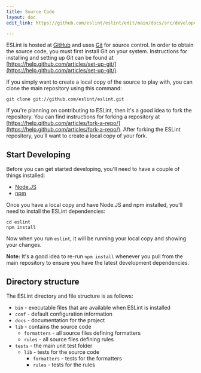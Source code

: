```yaml
---
title: Source Code
layout: doc
edit_link: https://github.com/eslint/eslint/edit/main/docs/src/developer-guide/source-code.md

---
```


ESLint is hosted at [GitHub](https://github.com/eslint/eslint) and uses [Git](https://git-scm.com/) for source control. In order to obtain the source code, you must first install Git on your system. Instructions for installing and setting up Git can be found at [https://help.github.com/articles/set-up-git/](https://help.github.com/articles/set-up-git/).

If you simply want to create a local copy of the source to play with, you can clone the main repository using this command:

    git clone git://github.com/eslint/eslint.git

If you're planning on contributing to ESLint, then it's a good idea to fork the repository. You can find instructions for forking a repository at [https://help.github.com/articles/fork-a-repo/](https://help.github.com/articles/fork-a-repo/). After forking the ESLint repository, you'll want to create a local copy of your fork.

## Start Developing

Before you can get started developing, you'll need to have a couple of things installed:

* [Node.JS](https://nodejs.org)
* [npm](https://www.npmjs.com/)

Once you have a local copy and have Node.JS and npm installed, you'll need to install the ESLint dependencies:

    cd eslint
    npm install

Now when you run `eslint`, it will be running your local copy and showing your changes.

**Note:** It's a good idea to re-run `npm install` whenever you pull from the main repository to ensure you have the latest development dependencies.

## Directory structure

The ESLint directory and file structure is as follows:

* `bin` - executable files that are available when ESLint is installed
* `conf` - default configuration information
* `docs` - documentation for the project
* `lib` - contains the source code
    * `formatters` - all source files defining formatters
    * `rules` - all source files defining rules
* `tests` - the main unit test folder
    * `lib` - tests for the source code
        * `formatters` - tests for the formatters
        * `rules` - tests for the rules
